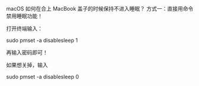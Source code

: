 macOS 如何在合上 MacBook 盖子的时候保持不进入睡眠？
方式一：直接用命令禁用睡眠功能！

打开终端输入：

sudo pmset -a disablesleep 1

再输入密码即可！

如果想关掉，输入

sudo pmset -a disablesleep 0
